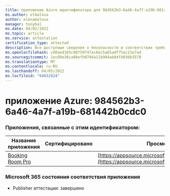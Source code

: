 ```yaml
---
title: приложение Azure идентификатора для 984562b3-6a46-4a7f-a19b-681442b0cdc0
ms.author: elmalova
author: elenamalova
manager: tonybal
ms.date: 04/02/2022
ms.topic: article
ms.service: attestation
certification_type: attested
description: Все доступные сведения о безопасности и соответствии требованиям для 984562b3-6a46-4a7f-a19b-681442b0cdc0.
ms.openlocfilehash: cd0aed165c98759747ac6ec5a65adf75ac21e7ad
ms.sourcegitcommit: 1ec89e36ca96efb9704a11b904ab84f4030b3578
ms.translationtype: MT
ms.contentlocale: ru-RU
ms.lasthandoff: 04/05/2022
ms.locfileid: "64652824"
---
```

# <a name="azure-app-id-984562b3-6a46-4a7f-a19b-681442b0cdc0"></a>приложение Azure: 984562b3-6a46-4a7f-a19b-681442b0cdc0


### <a name="apps-associated-with-this-id"></a>Приложения, связанные с этим идентификатором:
| **Название приложения** | **Сертифицировано** | **Просмотр в AppSource** |
|--------------|---------------|-----------------------|
| [Booking Room Pro](../forward/WA200003337.md) |  | [https://appsource.microsoft.com/product/office/WA200003337](https://appsource.microsoft.com/product/office/WA200003337) |

### <a name="microsoft-365-app-compliance-status"></a>Microsoft 365 состояния соответствия приложения
- Publisher аттестации: завершено
